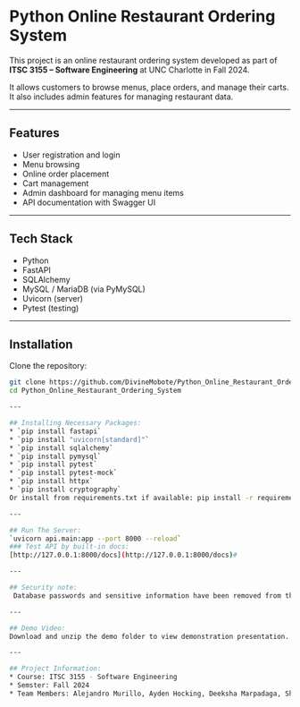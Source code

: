 # Python Online Restaurant Ordering System

This project is an online restaurant ordering system developed as part of **ITSC 3155 – Software Engineering** at UNC Charlotte in Fall 2024.

It allows customers to browse menus, place orders, and manage their carts. It also includes admin features for managing restaurant data.

---

## Features

- User registration and login
- Menu browsing
- Online order placement
- Cart management
- Admin dashboard for managing menu items
- API documentation with Swagger UI

---

## Tech Stack

- Python
- FastAPI
- SQLAlchemy
- MySQL / MariaDB (via PyMySQL)
- Uvicorn (server)
- Pytest (testing)

---

## Installation

Clone the repository:

```bash
git clone https://github.com/DivineMobote/Python_Online_Restaurant_Ordering_System.git
cd Python_Online_Restaurant_Ordering_System

---

## Installing Necessary Packages:  
* `pip install fastapi`
* `pip install "uvicorn[standard]"`  
* `pip install sqlalchemy`  
* `pip install pymysql`
* `pip install pytest`
* `pip install pytest-mock`
* `pip install httpx`
* `pip install cryptography`
Or install from requirements.txt if available: pip install -r requirements.txt

---

## Run The Server:
`uvicorn api.main:app --port 8000 --reload`
### Test API by built-in docs:
[http://127.0.0.1:8000/docs](http://127.0.0.1:8000/docs)#

---

## Security note:
 Database passwords and sensitive information have been removed from the repository for security purposes. Please update configuration files with your own credentials to run the project locally.

---

## Demo Video:
Download and unzip the demo folder to view demonstration presentation.

---

## Project Information:
* Course: ITSC 3155 - Software Engineering
* Semster: Fall 2024
* Team Members: Alejandro Murillo, Ayden Hocking, Deeksha Marpadaga, Shyam Pedibhotla



